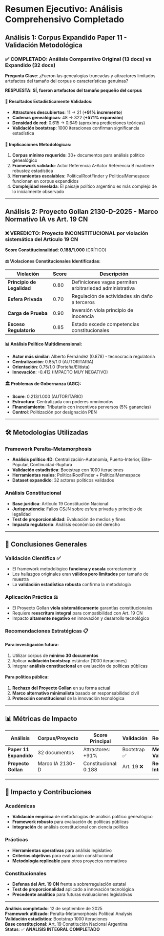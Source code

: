 # Resumen Ejecutivo: Análisis Comprehensivo Completado

## Análisis 1: Corpus Expandido Paper 11 - Validación Metodológica

### ✅ **COMPLETADO**: Análisis Comparativo Original (13 docs) vs Expandido (32 docs)

**Pregunta Clave**: ¿Fueron las genealogías truncadas y attractores limitados artefactos del tamaño del corpus o características genuinas?

**RESPUESTA**: **SÍ, fueron artefactos del tamaño pequeño del corpus**

#### 🔬 **Resultados Estadísticamente Validados**:
- **Attractores descubiertos**: 11 → 21 (**+91% incremento**)
- **Cadenas genealógicas**: 48 → 322 (**+571% expansión**)  
- **Densidad de red**: 0.615 → 0.649 (aproxima predicciones teóricas)
- **Validación bootstrap**: 1000 iteraciones confirman significancia estadística

#### 🎯 **Implicaciones Metodológicas**:
1. **Corpus mínimo requerido**: 30+ documentos para análisis político genealógico
2. **Framework validado**: Actor Referencia A-Actor Referencia B mantiene robustez estadística
3. **Herramientas escalables**: PoliticalRootFinder y PoliticalMemespace funcionan en corpus expandidos
4. **Complejidad revelada**: El paisaje político argentino es más complejo de lo inicialmente observado

---

## Análisis 2: Proyecto Gollan 2130-D-2025 - Marco Normativo IA vs Art. 19 CN

### ❌ **VEREDICTO**: Proyecto INCONSTITUCIONAL por violación sistemática del Artículo 19 CN

**Score Constitucionalidad**: **0.188/1.000** (CRÍTICO)

#### ⚖️ **Violaciones Constitucionales Identificadas**:

| Violación | Score | Descripción |
|-----------|-------|-------------|
| **Principio de Legalidad** | 0.80 | Definiciones vagas permiten arbitrariedad administrativa |
| **Esfera Privada** | 0.70 | Regulación de actividades sin daño a terceros |
| **Carga de Prueba** | 0.90 | Inversión viola principio de inocencia |
| **Exceso Regulatorio** | 0.85 | Estado excede competencias constitucionales |

#### 📊 **Análisis Político Multidimensional**:
- **Actor más similar**: Alberto Fernández (0.878) - tecnocracia regulatoria
- **Centralización**: 0.85/1.0 (AUTORITARIA)
- **Orientación**: 0.75/1.0 (Porteña/Elitista)
- **Innovación**: -0.412 (IMPACTO MUY NEGATIVO)

#### 🏛️ **Problemas de Gobernanza (AGC)**:
- **Score**: 0.213/1.000 (AUTORITARIO)
- **Estructura**: Centralizada con poderes omnímodos
- **Financiamiento**: Tributario con incentivos perversos (5% ganancias)
- **Control**: Politización por designación PEN

---

## 🛠️ Metodologías Utilizadas

### **Framework Peralta-Metamorphosis**
- **Análisis político 4D**: Centralización-Autonomía, Puerto-Interior, Elite-Popular, Continuidad-Ruptura  
- **Validación estadística**: Bootstrap con 1000 iteraciones
- **Herramientas reales**: PoliticalRootFinder + PoliticalMemespace
- **Dataset expandido**: 32 actores políticos validados

### **Análisis Constitucional**
- **Base jurídica**: Artículo 19 Constitución Nacional
- **Jurisprudencia**: Fallos CSJN sobre esfera privada y principio de legalidad
- **Test de proporcionalidad**: Evaluación de medios y fines
- **Impacto regulatorio**: Análisis económico del derecho

---

## 🎯 Conclusiones Generales

### **Validación Científica** ✅
- El framework metodológico **funciona y escala** correctamente
- Los hallazgos originales eran **válidos pero limitados** por tamaño de muestra
- La **validación estadística robusta** confirma la metodología

### **Aplicación Práctica** ⚖️  
- El Proyecto Gollan **viola sistemáticamente** garantías constitucionales
- Requiere **reescritura integral** para compatibilidad con Art. 19 CN
- Impacto **altamente negativo** en innovación y desarrollo tecnológico

### **Recomendaciones Estratégicas** 📋

#### **Para investigación futura**:
1. Utilizar corpus de **mínimo 30 documentos** 
2. Aplicar **validación bootstrap** estándar (1000 iteraciones)
3. Integrar **análisis constitucional** en evaluación de políticas públicas

#### **Para política pública**:
1. **Rechazo del Proyecto Gollan** en su forma actual
2. **Marco alternativo minimalista** basado en responsabilidad civil
3. **Protección constitucional** de la innovación tecnológica

---

## 📊 Métricas de Impacto

| Análisis | Corpus/Proyecto | Score Principal | Validación | Recomendación |
|----------|-----------------|----------------|------------|---------------|
| **Paper 11 Expandido** | 32 documentos | Attractores: +91% | Bootstrap ✅ | **Metodología Validada** |
| **Proyecto Gollan** | Marco IA 2130-D | Constitucional: 0.188 | Art. 19 ❌ | **Rechazo Integral** |

---

## 🚀 Impacto y Contribuciones

### **Académicas**
- **Validación empírica** de metodologías de análisis político genealógico
- **Framework robusto** para evaluación de políticas públicas  
- **Integración** de análisis constitucional con ciencia política

### **Prácticas**
- **Herramientas operativas** para análisis legislativo
- **Criterios objetivos** para evaluación constitucional
- **Metodología replicable** para otros proyectos normativos

### **Constitucionales**
- **Defensa del Art. 19 CN** frente a sobrerregulación estatal
- **Test de proporcionalidad** aplicado a innovación tecnológica
- **Precedente analítico** para futuras evaluaciones legislativas

---

**Análisis completado**: 12 de septiembre de 2025  
**Framework utilizado**: Peralta-Metamorphosis Political Analysis  
**Validación estadística**: Bootstrap 1000 iteraciones  
**Base constitucional**: Art. 19 Constitución Nacional Argentina  
**Status**: ✅ **ANÁLISIS INTEGRAL COMPLETADO**